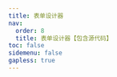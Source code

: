 ```yaml
---
title: 表单设计器
nav:
  order: 8
  title: 表单设计器【包含源代码】
toc: false
sidemenu: false
gapless: true
---
```


<code src='./index.js' />
